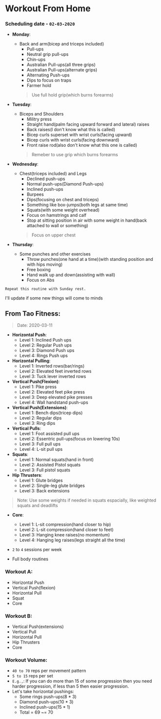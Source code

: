 # Workout From Home

### Scheduling date - `02-03-2020`

* **Monday**:
	- Back and arm(bicep and triceps included)
		* Pull-ups
		* Neutral grip pull-ups
		* Chin-ups
		* Australian Pull-ups(all three grips)
		* Australian Pull-ups(alternate grips)
		* Alternating Push-ups
		* Dips to focus on traps
		* Farmer hold
		> Use full hold grip(which burns forearms)

* **Tuesday**:
	- Biceps and Shoulders
		* Militry press
		* Straight hand(palm facing upward forward and lateral) raises
		* Back raises(I don't know what this is called)
		* Bicep curls superset with wrist curls(facing upward)
		* Bicep curls with wrist curls(facing downward)
		* Front raise rod(also don't know what this one is called)
		> Remeber to use grip which burns forearms

* **Wednesday**:
	- Chest(triceps included) and Legs
		* Declined push-ups
		* Normal push-ups(Diamond Push-ups)
		* Inclined push-ups
		* Burpees
		* Dips(focusing on chest and triceps)
		* Something like box-jumps(both legs at same time)
		* Squats(with some weight overhead)
		* Focus on hamstrings and calf
		* Stop at sitting position in air with some weight in hand(back attached to wall or something)
		> Focus on upper chest

* **Thursday**:
	- Some punches and other exercises
		* Throw punches(one hand at a time)(with standing position and with hips moving)
		* Free boxing
		* Hand walk up and down(assisting with wall)
		* Focus on Abs

`Repeat this routine with Sunday rest.`

I'll update if some new things will come to minds

## From Tao Fitness:
> Date: 2020-03-11

* **Horizontal Push**:
	- Level 1: Inclined Push ups
	- Level 2: Regular Push ups
	- Level 3: Diamond Push ups
	- Level 4: Rings Push ups
* **Horizontal Pulling**:
	- Level 1: Inverted rows(bar/rings)
	- Level 2: Elevated feet inverted rows
	- Level 3: Tuck lever inverted rows
* **Vertical Push(Flexion)**:
	- Level 1: Pike press
	- Level 2: Elevated feet pike press
	- Level 3: Deep elevated pike presses
	- Level 4: Wall handstand push-ups
* **Vertical Push(Extensions)**:
	- Level 1: Bench dips(tricep dips)
	- Level 2: Regular dips
	- Level 3: Ring dips
* **Vertical Pulls**:
	- Level 1: Foot assisted pull ups
	- Level 2: Essentric pull-ups(focus on lowering 10s)
	- Level 3: Full pull ups
	- Level 4: L-sit pull ups
* **Squats**:
	- Level 1: Normal squats(hand in front)
	- Level 2: Assisted Pistol squats
	- Level 3: Full pistol squats
* **Hip Thrusters**:
	- Level 1: Glute bridges
	- Level 2: Single-leg glute bridges
	- Level 3: Back extensions
> Note: Use some weights if needed in squats espacially, like weighted squats and deadlifts
* **Core**:
	- Level 1: L-sit compression(hand closer to hip)
	- Level 2: L-sit compression(hand closer to feet)
	- Level 3: Hanging knee raises(no momentum)
	- Level 4: Hanging leg raises(legs straight all the time)

* `2` to `4` sessions per week
* Full body routines

### Workout A:
* Horizontal Push
* Vertical Push(flexion)
* Horizontal Pull
* Squat
* Core

### Workout B:
* Vertical Push(extensions)
* Vertical Pull
* Horizontal Pull
* Hip Thrusters
* Core

### Workout Volume:
* `40 to 70` reps per movement pattern
* `5 to 15` reps per set
* `E.g.,`: If you can do more than 15 of some progression then you need harder progression, if less than 5 then easier progression.
* Let's take horizontal pushings:
	- Some rings push-ups(8 * 3)
	- Diamond push-ups(10 * 3)
	- Inclined push-ups(15 * 1)
	- Total = 69 ~= 70
